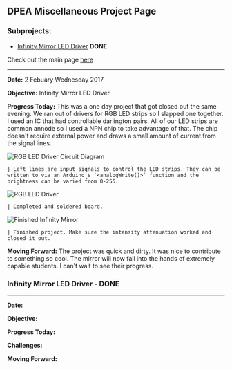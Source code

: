## DPEA Miscellaneous Project Page

### Subprojects:

   * [Infinity Mirror LED Driver]() **DONE**
   
Check out the main page [here](https://TerrenceTran.github.io)

___

**Date:** 2 Febuary Wednesday 2017

**Objective:** Infinity Mirror LED Driver

**Progress Today:** This was a one day project that got closed out the same evening. We ran out of drivers for RGB LED strips so I slapped one together. I used an IC that had controllable darlington pairs. All of our LED strips are common annode so I used a NPN chip to take advantage of that. The chip doesn't require external power and draws a small amount of current from the signal lines.

![RGB LED Driver Circuit Diagram](https://lh3.googleusercontent.com/kYD-y5Y-_TnZ53KxJ9WH6E_OIV-HfCWbvnloxK3-_rBj4Z3Vbx8tDPdYDIf3h82aIe6-iL6YgVyaop1W8n04nAlBzjRhyzNtA-N86u-ma4TgMP6oDAMOtfavfTDpu5I3R9fOhCZcQOr-GML06uojMXSIidEv3h0RdPUvXFPZXAShA1HCQXoKW52_Bx4AV366bk7C_FuDuDwLtEecY4q-UdDz17-q211BrjxB_7FOaYqgSe69BzOBPK1zyqUs3qgczK1YF1WnRhZl0vT91xr0gYZ16-yz4xOLNgid46wUP2Qc2kCbsXCS7_Z-mtm5bF1C_XSlTm5iSpQG00YLjEQezi0VlShfdXgknwRJkwqCTWekFcqTIlSYdeeIRd_UvxxL3zzD6P-KwIMlG351out1fRBq6hSg4EE9pH3qu09aZZndvvAfxfYExenURjYnnPemI7mDRlCwkHEiIzIBpkWR7or-A0phkwRqtsEvuTfgrpK-dSbBDRCYNUE-FcLjOPLTfuwKlnZ-X5Y3MwKPjJt_ipoKR8a8rWMWEwiDfrKRNigOz-JbRYlMaR444yBwbqWilyBfPkJJ4R4xAD0T6PYLT82uTpFBgkXfhFzt4F7JN7xaYrMtMR-Z207bfVg_TnQg6QG4Lwnu1sSAF9kAU4fO6kPKx0wIzIyqFSgdXmbQkA=w1760-h990-no)

    | Left lines are input signals to control the LED strips. They can be written to via an Arduino's `<analogWrite()>` function and the brightness can be varied from 0-255.
   
![RGB LED Driver](https://lh3.googleusercontent.com/QsYyGcJoioCL0C4QEPUXli_uuKoEhNuKH3GsPnAFY8c5aFnYlmqFlnz6UsM3-2Td-2lLwF7AI_nZbrnFgD6S6U_ZaDM6uOpTqjpwu8l8Rh44miarQt-JfE01VODyj5ow3rTECTgZTuAxxvfxbrRWfL1Qe-5osSbRdnf8-QEAPRkVddP-bUYxpJRxMzKvAjduvo31e_XRAseu_oGu4MP0DkBUE7I8_kZaZkquvzfuHZoF8ubZHreLYVeIxNK7aUpG11jritixiHZqX-y3kC0XEwvbPfe8owaRN0nwzTH3B4tHzk7j-3P3NTI-dbctw2FGBZDhPCUXaTvGh5ix_nRVmcY0kfHe4boUteZ0cUWVT9nQtqDx6wrOThYF25P3tqcP2GZCm_ScKo7n0VZgOlm0M0gNaxJSgWqPS4MA5OPlVkMyDiYlNa-i-yvBbQjAZ_BtBD_S5vXgkd0vEJpG7CfEDtv3adxv1h1vmDFEAdk6_GUrHT6OqmyUsZPxZPdhle4ysxVM_tXl8PLRNWPzRPY0NAW9Sp1SkHfJSmYoguj4kYwFb2lqjGW-CM8d3-d_n1coNysauJ_K8BGYRFYR3EOA7y1Oqwf0miOHvBZMSX4d0L-AE-GpVZxTLsTglENISToc-s4061LhfyobvPUDhOCKrzY3-sqY0NjOxDY4gkuDfQ=w1760-h990-no)

    | Completed and soldered board.
   
![Finished Infinity Mirror](https://lh3.googleusercontent.com/i1uaqcbd7warjX6CNcITizjVemcElIFEe6gjVULg6SGWgVWHo76VgnKYQcHNIW7AGblsFSydYoe2JJkkFwgFkG5AZEjwhHPLDtt9qVG88HOzL1XobxdyMqLmtkv_xoq_l6HgH0u2DMFFIU4M04m7Uihu1TjKIOAYQH_VrUsvNAnQPbY5fiDaV3k94uC4DqYeTbVGrJGkzgG35zXy8RLz_xFFZIHxyT4UkIO6mNBB0LQWqPCN1AAccX62dGIw8zuEGFnP65r6DPXRu3ndUDEaVubjG2HUSDXII-YkuHKhpTLLgyjXPal3QXrvIvjZRvK-B4dIdLozvXgVKOjYR1cCUuqr6o4cUzFxpx6GJR-mkxQHGfM07XD09pjTC88noN8ip_XN40as-WMHGteTfARTQBeJ_8Qx-dPfQDcl2x8zdupEdTC8cd4gyzotAy54tqJWOGascMwecr56xP9eDvLHzDJor2q_FgORpsL0KRZOHCiwWcS7TGcRXul5-4MxShkKnWbvEurPqXSWJp6oCQnzseQdaN9JttVtScH31XN0vEzRBaJd_U0FbJZDkvye1IqrYRbYZpER6wP70vYFpADcCMhWJcTKYg9w0N3cOsXA4fULzlPTeIvpP6uHMQf3NcKfLAEfSdKizyWHkkkK7wNtU5MLh2HbIloz0GwgauGQjw=w557-h990-no)

    | Finished project. Make sure the intensity attenuation worked and closed it out.

**Moving Forward:** The project was quick and dirty. It was nice to contribute to something so cool. The mirror will now fall into the hands of extremely capable students. I can't wait to see their progress.

### Infinity Mirror LED Driver - **DONE**

___

**Date:** 

**Objective:** 

**Progress Today:** 

**Challenges:** 

**Moving Forward:** 

